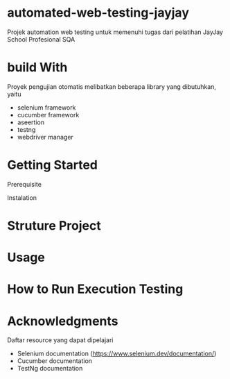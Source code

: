 # automated-web-testing-jayjay
Projek automation web testing untuk memenuhi tugas dari pelatihan JayJay School Profesional SQA

# build With
Proyek pengujian otomatis melibatkan beberapa library yang dibutuhkan, yaitu
- selenium framework
- cucumber framework
- aseertion
- testng
- webdriver manager

# Getting Started

Prerequisite

Instalation

# Struture Project

# Usage

# How to Run Execution Testing

# Acknowledgments
Daftar resource yang dapat dipelajari
- Selenium documentation (https://www.selenium.dev/documentation/)
- Cucumber documentation
- TestNg documentation


